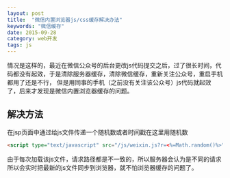 ```yaml
---
layout: post
title:  "微信内置浏览器js/css缓存解决办法"
keywords: "微信缓存"
date: 2015-09-28
category: web开发
tags: js
---
```


情况是这样的，最近在微信公众号的后台更改js代码提交之后，过了很长时间，代码都没有起效，于是清除服务器缓存，清除微信缓存，重新关注公众号，重启手机都用了还是不行，
但是用同事的手机（之前没有关注该公众号）js代码就起效了，后来才发现是微信内置浏览器缓存的问题。

## 解决方法
在jsp页面中通过给js文件传递一个随机数或者时间戳在这里用随机数

```html
<script type="text/javascript" src="/js/weixin.js?r=<%=Math.random()%>"></script>
```
<!-- more -->

由于每次加载该js文件，请求路径都是不一致的，所以服务器会认为是不同的请求所以会实时把最新的js文件同步到浏览器，就不怕浏览器缓存的问题了。

